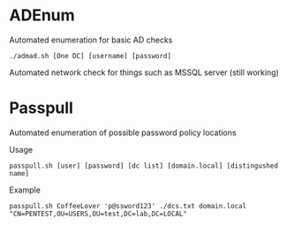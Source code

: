 # ADEnum

Automated enumeration for basic AD checks

```
./admad.sh [One DC] [username] [password]
```


Automated network check for things such as MSSQL server (still working)


# Passpull

Automated enumeration of possible password policy locations 

Usage
```
passpull.sh [user] [password] [dc list] [domain.local] [distingushed name]
```
Example
```
passpull.sh CoffeeLover 'p@ssword123' ./dcs.txt domain.local "CN=PENTEST,OU=USERS,OU=test,DC=lab,DC=LOCAL"
```
